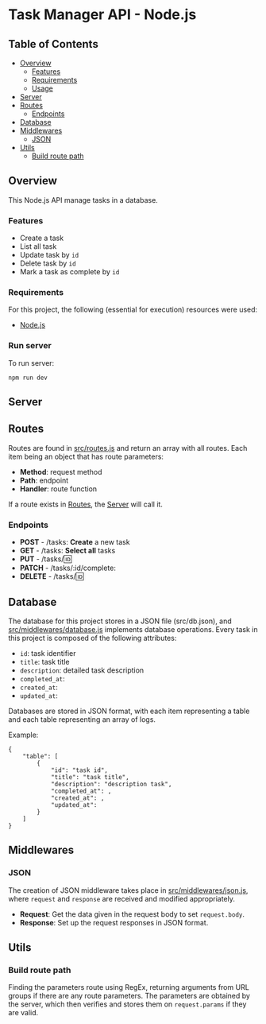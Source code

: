 # Task Manager API - Node.js

## Table of Contents
- [Overview](#overview)
    - [Features](#features)
    - [Requirements](#requirements)
    - [Usage](#run-server)
- [Server](#server)
- [Routes](#routes)
    - [Endpoints](#endpoints)
- [Database](#database)
- [Middlewares](#middlewares)
    - [JSON](#json)
- [Utils](#utils)
    - [Build route path](#build-route-path)

## Overview

This Node.js API manage tasks in a database.

### Features
- Create a task
- List all task
- Update task by `id`
- Delete task by `id`
- Mark a task as complete by `id`

### Requirements
For this project, the following (essential for execution) resources were used:
 - [Node.js](https://nodejs.org/)

### Run server

To run server:
```
npm run dev
```

## Server


## Routes

Routes are found in [src/routes.js](src/routes.js) and return an array with all routes. Each item being an object that has route parameters:

- **Method**: request method
- **Path**: endpoint
- **Handler**: route function

If a route exists in [Routes](src/routes.js), the [Server](src/server.js) will call it.

### Endpoints

- **POST** - /tasks: **Create** a new task
- **GET** - /tasks: **Select all** tasks
- **PUT** - /tasks/:id:
- **PATCH** - /tasks/:id/complete:
- **DELETE** - /tasks/:id: 

## Database

The database for this project stores in a JSON file (src/db.json), and [src/middlewares/database.js](src/middlewares/database.js) implements database operations. Every task in this project is composed of the following attributes: 

- `id`: task identifier
- `title`: task title 
- `description`: detailed task description
- `completed_at`: 
- `created_at`: 
- `updated_at`:

Databases are stored in JSON format, with each item representing a table and each table representing an array of logs.

Example:

```
{
    "table": [
        {
            "id": "task id",
            "title": "task title",
            "description": "description task",
            "completed_at": ,
            "created_at": ,
            "updated_at":
        }
    ]
}
```

## Middlewares

### JSON

The creation of JSON middleware takes place in [src/middlewares/json.js](src/middlewares/json.js), where `request` and `response` are received and modified appropriately.

- **Request**: Get the data given in the request body to set `request.body`.  
- **Response**: Set up the request responses in JSON format. 

## Utils

### Build route path

Finding the parameters route using RegEx, returning arguments from URL groups if there are any route parameters. The parameters are obtained by the server, which then verifies and stores them on `request.params` if they are valid.


